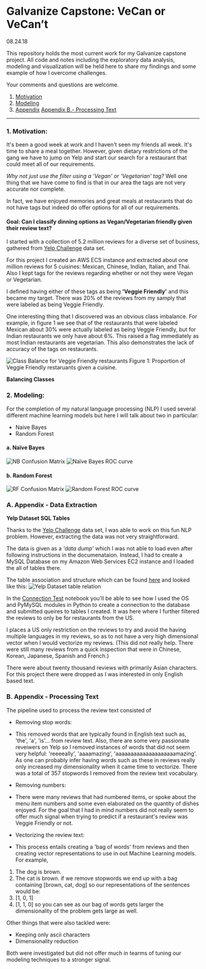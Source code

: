 # Galvanize Capstone: VeCan or VeCan’t 
08.24.18

This repository holds the most current work for my Galvanize capstone project. 
All code and notes including the exploratory data analysis, modeling and visualization
will be held here to share my findings and some example of how I overcome challenges. 

Your comments and questions are welcome.

1. [Motivation](#1-motivation)
3. [Modeling](#2-modeling)
0. [Appendix](#0-appendix)
[Appendix B.- Processing Text](#B-appendix-processing-text)
<!--- == === == === == === == === == === == === == === == === == === == == --->

---
### 1. Motivation:
It's been a good week at work and I haven't seen my friends all week. It's time 
to share a meal together. However, given dietary restrictions of the gang we have 
to jump on Yelp and start our search for a restaurant that could meet all of our 
requirements. 

*Why not just use the filter using a 'Vegan' or 'Vegetarian' tag?* Well one thing
that we have come to find is that in our area the tags are not very accurate nor 
complete.

In fact, we have enjoyed memories and great meals at restaurants that do not 
have tags but indeed do offer options for all of our requirements.

#### Goal: Can I classify dinning options as Vegan/Vegetarian friendly given their review text?

I started with a collection of 5.2 million reviews for a diverse set of business,
gathered from [Yelp Challenge](https://www.yelp.com/dataset/documentation/sql) data set.


<!--- Can I create a redirected link to Elliot's Medium post so I can get recognition/paid? --->

<!--- == === == === == === == === == === == === == === == === == === == == --->

For this project I created an AWS ECS instance and extracted about one million
reviews for 5 cuisines: Mexican, Chinese, Indian, Italian, and Thai. Also I 
kept tags for the reviews regarding whether or not they were Vegan or Vegetarian.

I defined having either of these tags as being **'Veggie Friendly'** and this
became my target. There was 20% of the reviews from my samply that were labeled
as being Veggie Friendly.

One interesting thing that I discovered was an obvious class imbalance. 
For example, in figure 1 we see that of the restaurants that were labeled Mexican 
about 30% were actually labeled as being Veggie Friendly, but for Indian 
restaurants we only have about 6%. This raised a flag immediately as most Indian 
restaurants are vegetarian. This also demonstrates the lack of accuracy of the 
tags on restaurants.

![Class Balance for Veggie Friendly restaurants](/imgs/yelp_dataset_schema.png)
Figure 1: Proportion of Veggie Friendly restaruants given a cuisine.

**Balancing Classes**

<!--- == === == === == === == === Modeling  === == === == === == === == == --->

### 2. Modeling:
For the completion of my natural language processing (NLP) I used several different
machine learning models but here I will talk about two in particular:
-  Naive Bayes
-  Random Forest


#### a. Naïve Bayes

![NB Confusion Matrix](/imgs/MNB-CountVect-CMat.png)
![Naïve Bayes ROC curve](/imgs/MNB_357StWds_full_countV.png)

<!--- == === == === == === == === == === == === == === == === == === == == --->


#### b. Random Forest

![RF Confusion Matrix](/imgs/RF-CountVect-CMat.png)
![Random Forest ROC curve](/imgs/RF_357StWds_full_countV_SVD.png)

<!--- == === == === == === == === Appendix A === == === == === == === == == --->

### A. Appendix - Data Extraction
**Yelp Dataset SQL Tables**

Thanks to the [Yelp Challenge](https://www.yelp.com/dataset/documentation/sql) data 
set, I was able to work on this fun NLP problem. However, extracting the data was 
not very straightforward.

The data is given as a *'data dump'* which I was not able to load even after following
instructions in the documenataion. Instead, I had to create a MySQL Database on my
Amazon Web Services EC2 instance and I loaded the all of tables there. 

The table association and structure which can be found 
[here](https://www.yelp.com/dataset/documentation/sql) and looked like this:
![Yelp Dataset table relation](/imgs/yelp_dataset_schema.png)

In the [Connection Test](/ConnectionTest-Review-with-VegColumns.ipynb) notebook
you'll be able to see how I used the OS and PyMySQL modules in Python to create
a connection to the database and submitted queires to tables I created. It was 
here where I further filtered the reviews to only be for restaurants from the US.

I places a US only restriction on the reviews to try and avoid the having multiple
languages in my reviews, so as to not have a very high dimensional vector when
I would vectorize my reviews. (This did not really help. There were still many
reviews from a quick inspection that were in Chinese, Korean, Japanese, 
Spanish and French.)

There were about twenty thousand reviews with primarily Asian characters. For 
this project there were dropped as I was interested in only English based text.

<!--- == === == === == === == === == === == === == === == === == === == == --->

<!--- == === == === == === == === Appendix B === == === == === == === == == --->

### B. Appendix - Processing Text

The pipeline used to process the review text consisted of
-  Removing stop words:
*  This removed words that are typically found in English text such as, 'the', 
'a', 'is'... from review text. Also, there are some very passionate reveiwers
on Yelp so I removed instances of words that did not seem very helpful: 'reeeeally',
'aaaamazing', 'aaaaaaaaaaaaaaaaaaaamazing'. As one can probably infer having
words such as these in reviews really only increased my dimensionality when 
it came time to vectorize. There was a total of 357 stopwords I removed from 
the review text vocabulary. 
-  Removing numbers:
*  There were many reviews that had numbered items, or spoke about the menu item
numbers and some even elaborated on the quantity of dishes enjoyed. For the goal
that I had in mind numbers did not really seem to offer much signal when trying 
to predict if a restaurant's review was Veggie Friendly or not.
-  Vectorizing the review text:
*  This process entails creating a 'bag of words' from reviews and then creating 
vector representations to use in out Machine Learning models. For example, 
1.  The dog is brown.
2.  The cat is brown. 
if we remove stopwords we end up with a bag containing [brown, cat, dog] so our
representations of the sentences would be:
1.  [1, 0, 1]
2.  [1, 1, 0]
so you can see as our bag of words gets larger the dimensionality of the problem 
gets large as well. 

Other things that were also tackled were:
-  Keeping only ascii characters
-  Dimensionality reduction

Both were investigated but did not offer much in tearms of tuning our modeling 
techniques to a stronger signal. 